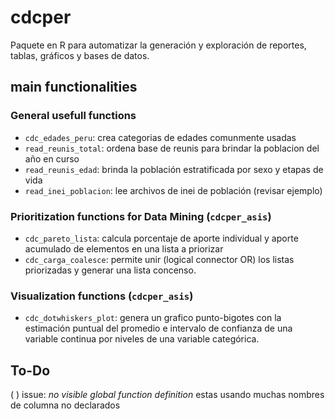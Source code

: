 # cdcper

Paquete en R para automatizar la generación y exploración de reportes, tablas, gráficos y bases de datos.

## main functionalities

### General usefull functions

- `cdc_edades_peru`: crea categorias de edades comunmente usadas
- `read_reunis_total`: ordena base de reunis para brindar la poblacion del año en curso
- `read_reunis_edad`: brinda la población estratificada por sexo y etapas de vida
- `read_inei_poblacion`: lee archivos de inei de población (revisar ejemplo)

### Prioritization functions for Data Mining (`cdcper_asis`)

- `cdc_pareto_lista`: calcula porcentaje de aporte individual y aporte acumulado de elementos en una lista a priorizar 
- `cdc_carga_coalesce`: permite unir (logical connector OR) los listas priorizadas y generar una lista concenso.


### Visualization functions (`cdcper_asis`)

- `cdc_dotwhiskers_plot`: genera un grafico punto-bigotes con la estimación puntual del promedio e intervalo de confianza de una variable continua por niveles de una variable categórica.

## To-Do

( ) issue: _no visible global function definition_ estas usando muchas nombres de columna no declarados
